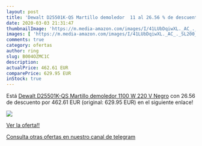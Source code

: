 ```yaml
---
layout: post
title: 'Dewalt D25501K-QS Martillo demoledor  11 al 26.56 % de descuento'
date: 2020-03-03 21:31:47
thumbnailImage: 'https://m.media-amazon.com/images/I/41LUbDqiwXL._AC_._SL200_.jpg'
images: [ 'https://m.media-amazon.com/images/I/41LUbDqiwXL._AC_._SL200_.jpg' ]
comments: true
category: ofertas
author: ring
slug: B004OZMC1C
description:
actualPrice: 462.61 EUR
comparePrice: 629.95 EUR
inStock: true
---
```


Está [Dewalt D25501K-QS Martillo demoledor  1100 W  220 V  Negro](https://www.amazon.com/dp/B004OZMC1C/?tag=redken08-20) con 26.56 de descuento por 462.61 EUR (original: 629.95 EUR) en el siguiente enlace!

[![](https://m.media-amazon.com/images/I/41LUbDqiwXL._AC_._SL200_.jpg)](https://www.amazon.com/dp/B004OZMC1C/?tag=redken08-20)

[Ver la oferta!!](https://www.amazon.com/dp/B004OZMC1C/?tag=redken08-20)

[Consulta otras ofertas en nuestro canal de telegram](https://t.me/s/ofertas25)
